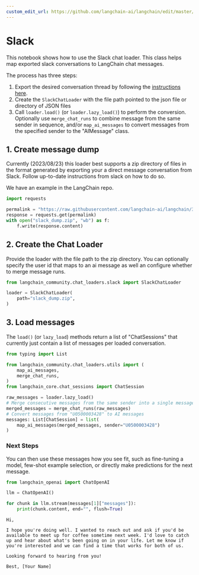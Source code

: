 ```yaml
---
custom_edit_url: https://github.com/langchain-ai/langchain/edit/master/docs/docs/integrations/chat_loaders/slack.ipynb
---
```

# Slack

This notebook shows how to use the Slack chat loader. This class helps map exported slack conversations to LangChain chat messages.

The process has three steps:
1. Export the desired conversation thread by following the [instructions here](https://slack.com/help/articles/1500001548241-Request-to-export-all-conversations).
2. Create the `SlackChatLoader` with the file path pointed to the json file or directory of JSON files
3. Call `loader.load()` (or `loader.lazy_load()`) to perform the conversion. Optionally use `merge_chat_runs` to combine message from the same sender in sequence, and/or `map_ai_messages` to convert messages from the specified sender to the "AIMessage" class.

## 1. Create message dump

Currently (2023/08/23) this loader best supports a zip directory of files in the format generated by exporting your a direct message conversation from Slack. Follow up-to-date instructions from slack on how to do so.

We have an example in the LangChain repo.


```python
import requests

permalink = "https://raw.githubusercontent.com/langchain-ai/langchain/342087bdfa3ac31d622385d0f2d09cf5e06c8db3/libs/langchain/tests/integration_tests/examples/slack_export.zip"
response = requests.get(permalink)
with open("slack_dump.zip", "wb") as f:
    f.write(response.content)
```

## 2. Create the Chat Loader

Provide the loader with the file path to the zip directory. You can optionally specify the user id that maps to an ai message as well an configure whether to merge message runs.


```python
from langchain_community.chat_loaders.slack import SlackChatLoader
```


```python
loader = SlackChatLoader(
    path="slack_dump.zip",
)
```

## 3. Load messages

The `load()` (or `lazy_load`) methods return a list of "ChatSessions" that currently just contain a list of messages per loaded conversation.


```python
from typing import List

from langchain_community.chat_loaders.utils import (
    map_ai_messages,
    merge_chat_runs,
)
from langchain_core.chat_sessions import ChatSession

raw_messages = loader.lazy_load()
# Merge consecutive messages from the same sender into a single message
merged_messages = merge_chat_runs(raw_messages)
# Convert messages from "U0500003428" to AI messages
messages: List[ChatSession] = list(
    map_ai_messages(merged_messages, sender="U0500003428")
)
```

### Next Steps

You can then use these messages how you see fit, such as fine-tuning a model, few-shot example selection, or directly make predictions for the next message. 


```python
from langchain_openai import ChatOpenAI

llm = ChatOpenAI()

for chunk in llm.stream(messages[1]["messages"]):
    print(chunk.content, end="", flush=True)
```
```output
Hi, 

I hope you're doing well. I wanted to reach out and ask if you'd be available to meet up for coffee sometime next week. I'd love to catch up and hear about what's been going on in your life. Let me know if you're interested and we can find a time that works for both of us. 

Looking forward to hearing from you!

Best, [Your Name]
```